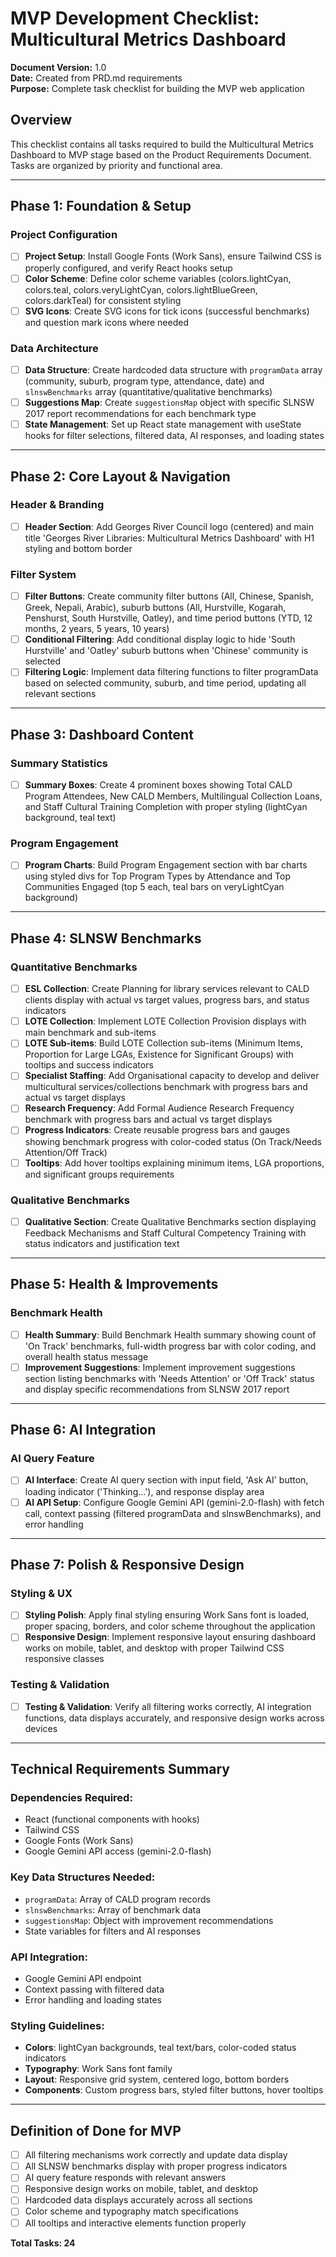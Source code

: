 # MVP Development Checklist: Multicultural Metrics Dashboard

**Document Version:** 1.0  
**Date:** Created from PRD.md requirements  
**Purpose:** Complete task checklist for building the MVP web application

## Overview
This checklist contains all tasks required to build the Multicultural Metrics Dashboard to MVP stage based on the Product Requirements Document. Tasks are organized by priority and functional area.

---

## **Phase 1: Foundation & Setup**

### Project Configuration
- [ ] **Project Setup**: Install Google Fonts (Work Sans), ensure Tailwind CSS is properly configured, and verify React hooks setup
- [ ] **Color Scheme**: Define color scheme variables (colors.lightCyan, colors.teal, colors.veryLightCyan, colors.lightBlueGreen, colors.darkTeal) for consistent styling
- [ ] **SVG Icons**: Create SVG icons for tick icons (successful benchmarks) and question mark icons where needed

### Data Architecture
- [ ] **Data Structure**: Create hardcoded data structure with `programData` array (community, suburb, program type, attendance, date) and `slnswBenchmarks` array (quantitative/qualitative benchmarks)
- [ ] **Suggestions Map**: Create `suggestionsMap` object with specific SLNSW 2017 report recommendations for each benchmark type
- [ ] **State Management**: Set up React state management with useState hooks for filter selections, filtered data, AI responses, and loading states

---

## **Phase 2: Core Layout & Navigation**

### Header & Branding
- [ ] **Header Section**: Add Georges River Council logo (centered) and main title 'Georges River Libraries: Multicultural Metrics Dashboard' with H1 styling and bottom border

### Filter System
- [ ] **Filter Buttons**: Create community filter buttons (All, Chinese, Spanish, Greek, Nepali, Arabic), suburb buttons (All, Hurstville, Kogarah, Penshurst, South Hurstville, Oatley), and time period buttons (YTD, 12 months, 2 years, 5 years, 10 years)
- [ ] **Conditional Filtering**: Add conditional display logic to hide 'South Hurstville' and 'Oatley' suburb buttons when 'Chinese' community is selected
- [ ] **Filtering Logic**: Implement data filtering functions to filter programData based on selected community, suburb, and time period, updating all relevant sections

---

## **Phase 3: Dashboard Content**

### Summary Statistics
- [ ] **Summary Boxes**: Create 4 prominent boxes showing Total CALD Program Attendees, New CALD Members, Multilingual Collection Loans, and Staff Cultural Training Completion with proper styling (lightCyan background, teal text)

### Program Engagement
- [ ] **Program Charts**: Build Program Engagement section with bar charts using styled divs for Top Program Types by Attendance and Top Communities Engaged (top 5 each, teal bars on veryLightCyan background)

---

## **Phase 4: SLNSW Benchmarks**

### Quantitative Benchmarks
- [ ] **ESL Collection**: Create Planning for library services relevant to CALD clients display with actual vs target values, progress bars, and status indicators
- [ ] **LOTE Collection**: Implement LOTE Collection Provision displays with main benchmark and sub-items
- [ ] **LOTE Sub-items**: Build LOTE Collection sub-items (Minimum Items, Proportion for Large LGAs, Existence for Significant Groups) with tooltips and success indicators
- [ ] **Specialist Staffing**: Add Organisational capacity to develop and deliver multicultural services/collections benchmark with progress bars and actual vs target displays
- [ ] **Research Frequency**: Add Formal Audience Research Frequency benchmark with progress bars and actual vs target displays
- [ ] **Progress Indicators**: Create reusable progress bars and gauges showing benchmark progress with color-coded status (On Track/Needs Attention/Off Track)
- [ ] **Tooltips**: Add hover tooltips explaining minimum items, LGA proportions, and significant groups requirements

### Qualitative Benchmarks
- [ ] **Qualitative Section**: Create Qualitative Benchmarks section displaying Feedback Mechanisms and Staff Cultural Competency Training with status indicators and justification text

---

## **Phase 5: Health & Improvements**

### Benchmark Health
- [ ] **Health Summary**: Build Benchmark Health summary showing count of 'On Track' benchmarks, full-width progress bar with color coding, and overall health status message
- [ ] **Improvement Suggestions**: Implement improvement suggestions section listing benchmarks with 'Needs Attention' or 'Off Track' status and display specific recommendations from SLNSW 2017 report

---

## **Phase 6: AI Integration**

### AI Query Feature
- [ ] **AI Interface**: Create AI query section with input field, 'Ask AI' button, loading indicator ('Thinking...'), and response display area
- [ ] **AI API Setup**: Configure Google Gemini API (gemini-2.0-flash) with fetch call, context passing (filtered programData and slnswBenchmarks), and error handling

---

## **Phase 7: Polish & Responsive Design**

### Styling & UX
- [ ] **Styling Polish**: Apply final styling ensuring Work Sans font is loaded, proper spacing, borders, and color scheme throughout the application
- [ ] **Responsive Design**: Implement responsive layout ensuring dashboard works on mobile, tablet, and desktop with proper Tailwind CSS responsive classes

### Testing & Validation
- [ ] **Testing & Validation**: Verify all filtering works correctly, AI integration functions, data displays accurately, and responsive design works across devices

---

## **Technical Requirements Summary**

### Dependencies Required:
- React (functional components with hooks)
- Tailwind CSS
- Google Fonts (Work Sans)
- Google Gemini API access (gemini-2.0-flash)

### Key Data Structures Needed:
- `programData`: Array of CALD program records
- `slnswBenchmarks`: Array of benchmark data
- `suggestionsMap`: Object with improvement recommendations
- State variables for filters and AI responses

### API Integration:
- Google Gemini API endpoint
- Context passing with filtered data
- Error handling and loading states

### Styling Guidelines:
- **Colors**: lightCyan backgrounds, teal text/bars, color-coded status indicators
- **Typography**: Work Sans font family
- **Layout**: Responsive grid system, centered logo, bottom borders
- **Components**: Custom progress bars, styled filter buttons, hover tooltips

---

## **Definition of Done for MVP**
- [ ] All filtering mechanisms work correctly and update data display
- [ ] All SLNSW benchmarks display with proper progress indicators
- [ ] AI query feature responds with relevant answers
- [ ] Responsive design works on mobile, tablet, and desktop
- [ ] Hardcoded data displays accurately across all sections
- [ ] Color scheme and typography match specifications
- [ ] All tooltips and interactive elements function properly

**Total Tasks: 24** 